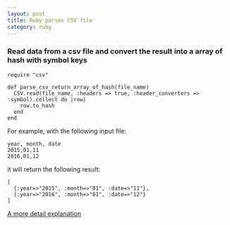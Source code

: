 ```yaml
---
layout: post
title: Ruby parses CSV file
category: ruby
---
```


### Read data from a csv file and convert the result into a array of hash with symbol keys

```
require "csv"

def parse_csv_return_array_of_hash(file_name)
  CSV.read(file_name, :headers => true, :header_converters => :symbol).collect do |row|
    row.to_hash
  end
end
```

For example, with the following input file:

```
year, month, date
2015,01,11
2016,01,12
```
it will return the following result:

```
[
  {:year=>"2015", :month=>"01", :date=>"11"},
  {:year=>"2016", :month=>"01", :date=>"12"}
]
```
[A more detail explanation](http://technicalpickles.com/posts/parsing-csv-with-ruby/)
